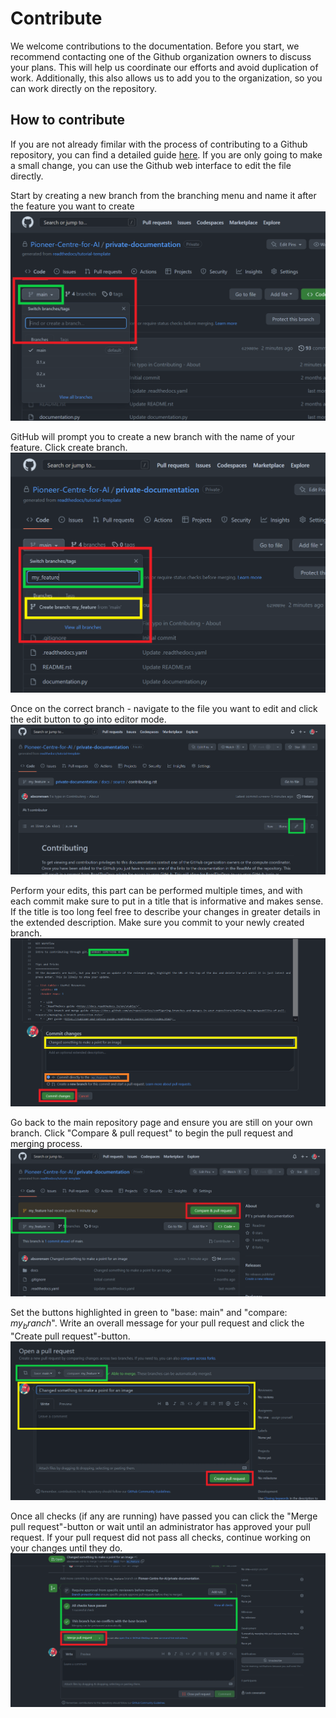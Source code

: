 # Contribute
We welcome contributions to the documentation. Before you start, we recommend contacting one of the Github
organization owners to discuss your plans. This will help us coordinate our efforts and avoid duplication of work.
Additionally, this also allows us to add you to the organization, so you can work directly on the repository.

## How to contribute

If you are not already fimilar with the process of contributing to a Github repository, you can find a detailed guide
[here](https://akrabat.com/the-beginners-guide-to-contributing-to-a-github-project/). If you are only going to make
a small change, you can use the Github web interface to edit the file directly.

Start by creating a new branch from the branching menu and name it after the feature you want to create
![](figures/contributing/github_contributing_01.png)

GitHub will prompt you to create a new branch with the name of your feature. Click create branch.
![](figures/contributing/github_contributing_02.png)

Once on the correct branch - navigate to the file you want to edit and click the edit button to go into editor mode.
![](figures/contributing/github_contributing_03.png)

Perform your edits, this part can be performed multiple times, and with each commit make sure to put in a title that is 
informative and makes sense. If the title is too long feel free to describe your changes in greater details in the 
extended description. Make sure you commit to your newly created branch.
![](figures/contributing/github_contributing_04.png)

Go back to the main repository page and ensure you are still on your own branch. Click "Compare & pull request" to begin 
the pull request and merging process.
![](figures/contributing/github_contributing_05.png)

Set the buttons highlighted in green to "base: main" and "compare: $my_branch$". Write an overall message for your pull 
request and click the "Create pull request"-button.
![](figures/contributing/github_contributing_06.png)

Once all checks (if any are running) have passed you can click the "Merge pull request"-button or wait until an 
administrator has approved your pull request. If your pull request did not pass all checks, continue working on your 
changes until they do.
![](figures/contributing/github_contributing_07.png)

